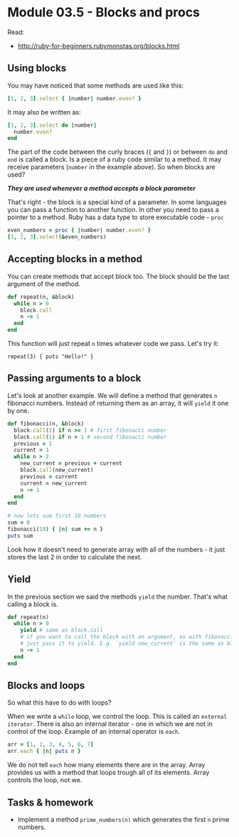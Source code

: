 # Module 03.5 - Blocks and procs

Read:
* http://ruby-for-beginners.rubymonstas.org/blocks.html

## Using blocks

You may have noticed that some methods are used like this:

```ruby
[1, 2, 3].select { |number| number.even? }
```

It may also be written as:
```ruby
[1, 2, 3].select do |number|
  number.even?
end
```

The part of the code between the curly braces (`{` and `}`) or between `do` and
`end` is called a block. Is a piece of a ruby code similar to a method. It may
receive parameters (`number` in the example above). So when blocks are used?

***They are used whenever a method accepts a block parameter***

That's right - the block is a special kind of a parameter. In some languages
you can pass a function to another function. In other you need to pass a pointer
to a method. Ruby has a data type to store executable code - `proc`

```ruby
even_numbers = proc { |number| number.even? }
[1, 2, 3].select(&even_numbers)
```

## Accepting blocks in a method

You can create methods that accept block too. The block should be the last argument of
the method.

```ruby
def repeat(n, &block)
  while n > 0
    block.call
    n -= 1
  end
end
```

This function will just repeat `n` times whatever code we pass. Let's try it:

```
repeat(3) { puts "Hello!" }
```

## Passing arguments to a block

Let's look at another example. We will define a method that generates `n` fibonacci
numbers. Instead of returning them as an array, it will `yield` it one by one.

```ruby
def fibonacci(n, &block)
  block.call(1) if n >= 1 # first fibonacci number
  block.call(1) if n > 1 # second fibonacci number
  previous = 1
  current = 1
  while n > 2
    new_current = previous + current
    block.call(new_current)
    previous = current
    current = new_current
    n -= 1
  end
end

# now lets sum first 10 numbers
sum = 0
fibonacci(10) { |n| sum += n }
puts sum
```

Look how it doesn't need to generate array with all of the numbers - it just stores
the last 2 in order to calculate the next.

## Yield

In the previous section we said the methods `yield` the number. That's what calling
a block is.

```ruby
def repeat(n)
  while n > 0
    yield # same as block.call
    # if you want to call the block with an argument, as with fibonacci example,
    # just pass it to yield. E.g. `yield new_current` is the same as block.call(new_current)
    n -= 1
  end
end
```

## Blocks and loops

So what this have to do with loops?

When we write a `while` loop, we control the loop. This is called an `external iterator`.
There is also an internal iterator - one in which we are not in control of the loop.
Example of an internal operator is `each`.

```ruby
arr = [1, 2, 3, 4, 5, 6, 7]
arr.each { |n| puts n }
```

We do not tell `each` how many elements there are in the array. Array provides us
with a method that loops trough all of its elements. Array controls the loop, not we.

## Tasks & homework

* Implement a method `prime_numbers(n)` which generates the first `n` prime numbers.
